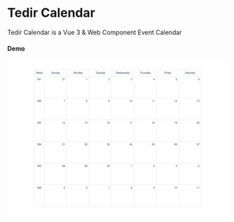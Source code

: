 # Tedir Calendar
Tedir Calendar is a Vue 3 & Web Component Event Calendar

#### Demo
![Event Calendar](examples/calendar-demo.png "Event Calendar")

